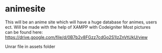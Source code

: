 # animesite
This will be an anime site which will have a huge database for animes, users ect. Will be made with the help of XAMPP with Codeigniter
Most pictures can be found here: https://drive.google.com/file/d/0B7b2v8FGzz7cdGo2S1lzZnVtUkU/view

Unrar file in assets folder
